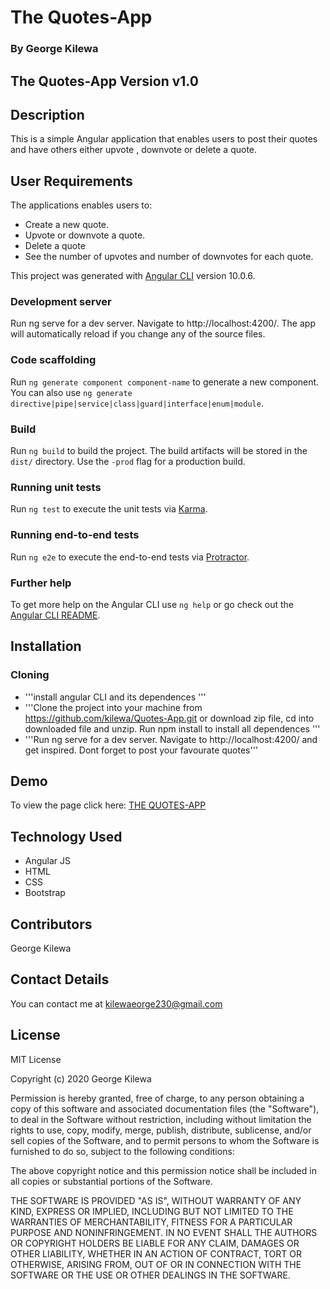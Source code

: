 # The Quotes-App

###  By George Kilewa

##  The Quotes-App Version v1.0

## Description
This is a simple Angular  application that enables users to post their quotes and have others either upvote , downvote or delete a quote.

## User Requirements
The applications enables users to:

+ Create a new quote.
+ Upvote or downvote a quote.
+ Delete a quote
+ See the number of upvotes and number of downvotes for each quote.


This project was generated with [Angular CLI](https://github.com/angular/angular-cli) version 10.0.6.

### Development server

Run ng serve for a dev server. Navigate to http://localhost:4200/. The app will automatically reload if you change any of the source files.

### Code scaffolding

Run `ng generate component component-name` to generate a new component. You can also use `ng generate directive|pipe|service|class|guard|interface|enum|module`.

### Build

Run `ng build` to build the project. The build artifacts will be stored in the `dist/` directory. Use the `-prod` flag for a production build.

### Running unit tests

Run `ng test` to execute the unit tests via [Karma](https://karma-runner.github.io).

### Running end-to-end tests

Run `ng e2e` to execute the end-to-end tests via [Protractor](http://www.protractortest.org/).

### Further help

To get more help on the Angular CLI use `ng help` or go check out the [Angular CLI README](https://github.com/angular/angular-cli/blob/master/README.md).

## Installation
### Cloning
+ '''install angular CLI and its dependences '''
+ '''Clone the project into your machine from https://github.com/kilewa/Quotes-App.git or download zip file, cd into downloaded file and unzip. Run npm install to install all dependences '''
+ '''Run ng serve for a dev server. Navigate to http://localhost:4200/  and get inspired. Dont forget to post your favourate quotes'''


## Demo
To view the page click here: [THE QUOTES-APP](https://kilewa.github.io/Quotes-App/)

## Technology Used
+ Angular JS
+ HTML 
+ CSS
+ Bootstrap


## Contributors
George Kilewa

## Contact Details
You can contact me at kilewaeorge230@gmail.com

## License

MIT License

Copyright (c) 2020 George Kilewa

Permission is hereby granted, free of charge, to any person obtaining a copy
of this software and associated documentation files (the "Software"), to deal
in the Software without restriction, including without limitation the rights
to use, copy, modify, merge, publish, distribute, sublicense, and/or sell
copies of the Software, and to permit persons to whom the Software is
furnished to do so, subject to the following conditions:

The above copyright notice and this permission notice shall be included in all
copies or substantial portions of the Software.

THE SOFTWARE IS PROVIDED "AS IS", WITHOUT WARRANTY OF ANY KIND, EXPRESS OR
IMPLIED, INCLUDING BUT NOT LIMITED TO THE WARRANTIES OF MERCHANTABILITY,
FITNESS FOR A PARTICULAR PURPOSE AND NONINFRINGEMENT. IN NO EVENT SHALL THE
AUTHORS OR COPYRIGHT HOLDERS BE LIABLE FOR ANY CLAIM, DAMAGES OR OTHER
LIABILITY, WHETHER IN AN ACTION OF CONTRACT, TORT OR OTHERWISE, ARISING FROM,
OUT OF OR IN CONNECTION WITH THE SOFTWARE OR THE USE OR OTHER DEALINGS IN THE
SOFTWARE.

